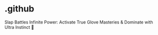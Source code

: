# .github
Slap Battles Infinite Power: Activate True Glove Masteries &amp; Dominate with Ultra Instinct 🎯
